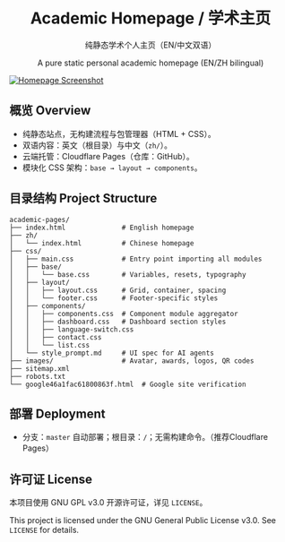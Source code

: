 <h1 align="center">Academic Homepage / 学术主页</h1>

<p align="center">纯静态学术个人主页（EN/中文双语）</p>
<p align="center">A pure static personal academic homepage (EN/ZH bilingual)</p>

[![Homepage Screenshot](https://cdn.jsdelivr.net/gh/gone1724/academic-sources@master/Screenshot/homepage.png)](https://academic-24s.pages.dev/)

## 概览 Overview

- 纯静态站点，无构建流程与包管理器（HTML + CSS）。
- 双语内容：英文（根目录）与中文（`zh/`）。
- 云端托管：Cloudflare Pages（仓库：GitHub）。
- 模块化 CSS 架构：`base → layout → components`。

## 目录结构 Project Structure

```
academic-pages/
├── index.html              # English homepage
├── zh/
│   └── index.html          # Chinese homepage
├── css/
│   ├── main.css            # Entry point importing all modules
│   ├── base/
│   │   └── base.css        # Variables, resets, typography
│   ├── layout/
│   │   ├── layout.css      # Grid, container, spacing
│   │   └── footer.css      # Footer-specific styles
│   ├── components/
│   │   ├── components.css  # Component module aggregator
│   │   ├── dashboard.css   # Dashboard section styles
│   │   ├── language-switch.css
│   │   ├── contact.css
│   │   └── list.css
│   └── style_prompt.md     # UI spec for AI agents
├── images/                 # Avatar, awards, logos, QR codes
├── sitemap.xml
├── robots.txt
└── google46a1fac61800863f.html  # Google site verification
```

## 部署 Deployment

- 分支：`master` 自动部署；根目录：`/`；无需构建命令。（推荐Cloudflare Pages）

## 许可证 License

本项目使用 GNU GPL v3.0 开源许可证，详见 `LICENSE`。

This project is licensed under the GNU General Public License v3.0. See `LICENSE` for details.
